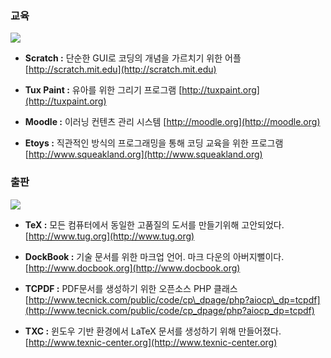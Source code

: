 ### 교육

![](/assets/스크래치.jpg)

* **Scratch :** 단순한 GUI로 코딩의 개념을 가르치기 위한 어플 [http://scratch.mit.edu](http://scratch.mit.edu)

* **Tux Paint :** 유아를 위한 그리기 프로그램 [http://tuxpaint.org](http://tuxpaint.org)

* **Moodle :** 이러닝 컨텐츠 관리 시스템 [http://moodle.org](http://moodle.org)

* **Etoys :** 직관적인 방식의 프로그래밍을 통해 코딩 교육을 위한 프로그램 [http://www.squeakland.org](http://www.squeakland.org)

### 출판

![](/assets/택스.png)

* **TeX :** 모든 컴퓨터에서 동일한 고품질의 도서를 만들기위해 고안되었다. [http://www.tug.org](http://www.tug.org)

* **DockBook :** 기술 문서를 위한 마크업 언어. 마크 다운의 아버지뻘이다.[http://www.docbook.org](http://www.docbook.org)

* **TCPDF :** PDF문서를 생성하기 위한 오픈소스 PHP 클래스[http://www.tecnick.com/public/code/cp\_dpage/php?aiocp\_dp=tcpdf](http://www.tecnick.com/public/code/cp_dpage/php?aiocp_dp=tcpdf)

* **TXC :** 윈도우 기반 환경에서 LaTeX 문서를 생성하기 위해 만들어졌다. [http://www.texnic-center.org](http://www.texnic-center.org)



